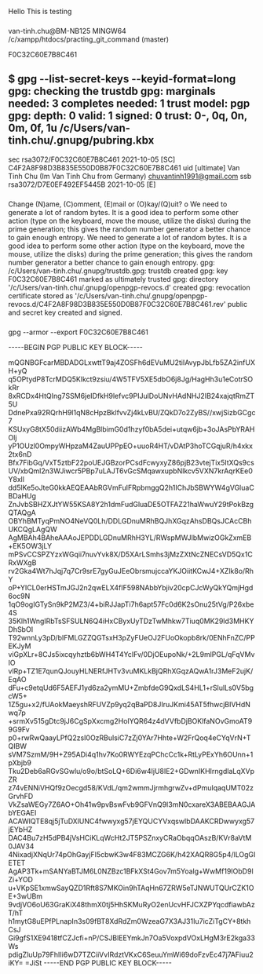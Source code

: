 Hello This is testing

###
van-tinh.chu@BM-NB125 MINGW64 /c/xampp/htdocs/practing_git_command (master)

F0C32C60E7B8C461

$  gpg --list-secret-keys --keyid-format=long
gpg: checking the trustdb
gpg: marginals needed: 3  completes needed: 1  trust model: pgp
gpg: depth: 0  valid:   1  signed:   0  trust: 0-, 0q, 0n, 0m, 0f, 1u
/c/Users/van-tinh.chu/.gnupg/pubring.kbx
----------------------------------------
sec   rsa3072/F0C32C60E7B8C461 2021-10-05 [SC]
C4F2A8F98D3B835E550D0B87F0C32C60E7B8C461
uid                 [ultimate] Van Tinh Chu (Im Van Tinh Chu from Germany) <chuvantinh1991@gmail.com>
ssb   rsa3072/D7E0EF492EF5445B 2021-10-05 [E]

###
Change (N)ame, (C)omment, (E)mail or (O)kay/(Q)uit? o
We need to generate a lot of random bytes. It is a good idea to perform
some other action (type on the keyboard, move the mouse, utilize the
disks) during the prime generation; this gives the random number
generator a better chance to gain enough entropy.
We need to generate a lot of random bytes. It is a good idea to perform
some other action (type on the keyboard, move the mouse, utilize the
disks) during the prime generation; this gives the random number
generator a better chance to gain enough entropy.
gpg: /c/Users/van-tinh.chu/.gnupg/trustdb.gpg: trustdb created
gpg: key F0C32C60E7B8C461 marked as ultimately trusted
gpg: directory '/c/Users/van-tinh.chu/.gnupg/openpgp-revocs.d' created
gpg: revocation certificate stored as '/c/Users/van-tinh.chu/.gnupg/openpgp-revocs.d/C4F2A8F98D3B835E550D0B87F0C32C60E7B8C461.rev'
public and secret key created and signed.

###
gpg --armor --export F0C32C60E7B8C461

-----BEGIN PGP PUBLIC KEY BLOCK-----

mQGNBGFcarMBDADGLxwttT9aj4ZOSFh6dEVuMU2tiIAvypJbLfb5ZA2infUXH+yQ
q5OPtydP8TcrMDQ5Klkct9zsiu/4W5TFV5XE5dbO6j8Jg/HagHh3u1eCotrSOkRr
8xRCDx4HtQIng7SSM6jeIDfkH9lefvc9PIJulDoUNvHAdNHJ2IB24xajqtRmZT5U
DdnePxa92RQrhH9l1qN8cHpzBklfvvZj4kLvBU/ZQkD7o2ZyBS//xwjSizbGCgc7
KSUxyG8tX50diizAWb4MgBlbimG0d1hzyf0bA5dei+utqw6jb+3oJAsPbYRAHOlj
yP1OUzl0OmpyWHpzaM4ZauUPPpEO+uuoR4HT/vDAtP3hoTCGqjuR/h4xkx2tx6nD
Bfx7FibGq/VxT5ztbF22poUEJGBzorPCsdFcwyxyZ86pjB23vtejTix5ItXQs9cs
UV/xbQml2n3WJiwcr5PBp7uLAJT6vGcSMqawxupbNlkcv5VXN7krAqrKEe0Y8xll
dd5lKe5oJteG0kkAEQEAAbRGVmFuIFRpbmggQ2h1IChJbSBWYW4gVGluaCBDaHUg
ZnJvbSBHZXJtYW55KSA8Y2h1dmFudGluaDE5OTFAZ21haWwuY29tPokBzgQTAQgA
OBYhBMTyqPmNO4NeVQ0Lh/DDLGDnuMRhBQJhXGqzAhsDBQsJCAcCBhUKCQgLAgQW
AgMBAh4BAheAAAoJEPDDLGDnuMRhH3YL/RWspMWJlbMwizOGkZxmEB+EK5OW3jLY
mPSvCCSPZYzxWGqii7nuvYvk8X/D5XArLSmhs3jMzZXtNcZNECsVD5Qx1CRxWXgB
rv2Gka4Wt7hJqj7q7Cr9srE7gyGuJEeObrsmujccaYKJOiitKCwJ4+XZlk8o/RhY
oP+YICL0erHSTmJGJ2n2qwELX4fIF598NAbbYbjiv20cpCJcWyQkYQmjHgd6oc9N
1qO9ogIGTySn9kP2MZ3/4+biRJJapTi7h6apt57Fc0d6K2sOnu25tVg/P26xbe4S
35Klh1WngIRbTsSFSULN6Q4iHxCByxUyTDzTwMhkw7Tiuq0MK29ld3MHKYDhSbOI
T92wnnLy3pD/bIFMLGZZQGTsxH3pZyFUeOJ2FUoOkopb8rk/0ENhFnZC/PPEKJyM
viGpXLr+8CJs5ixcqyhztb6bWH4T4YcIFv/0DjOEupoNk/+2L9mlPGL/qFqVMvIO
vlRp+TZ1E7qunQJouyHLNERfJHTv3vuMKLkBjQRhXGqzAQwA1rJ3MeF2ujK/EqAO
dFu+c9etqUd6F5AEFJ1yd6za2ymMU+ZmbfdeG9QxdLS4HL1+rSlulLs0V5bgcW5+
1Z5gu+x2/fUAokMaeyshRFUVZp9yq2qBaPD8JIruJKmi45AT5fhwcjBIVHdNwq7p
+srmXv515gDtc9jJ6CgSpXxcmg2HoIYQR64z4dVVfbDjBOKlfaNOvGmoAT99G9Fv
p0+rwRwQaayLPfQ2zsI0OzRBulsiC7zZj0YAr7Hhte+W2FrQoq4eCYqVrN+TQIBW
sVM7SzmM/9H+Z95ADi4q1hv7Ko0RWYEzqPChcCc1k+RtLyPExYh6OUnn+1pXbjb9
Tku2Deb6aRGvSGwlu/o9o/btSoLQ+6Di6w4IjU8IE2+GDwnIKHIrngdlaLqXVpZR
z74vENNiVHQf9zOecgd58/KVdL/qm2wmmJjrmhgrwZv+dPmuIqaqUMT02zGrvhFD
VkZsaWEGy7Z6AO+Oh41w9pvBswFvb9GFVnQ9l3mN0cxareX3ABEBAAGJAbYEGAEI
ACAWIQTE8qj5jTuDXlUNC4fwwyxg57jEYQUCYVxqswIbDAAKCRDwwyxg57jEYbHZ
DAC4Bu7zH5dPB4jVsHCiKLqWcHt2JT5PSZnxyCRaObqqOAszB/KVr8aVtM0JAV34
4NixadjXNqUr74pOhGayjFI5cbwK3w4F83MCZG6K/h42XAQR8G5p4/lLOgGIETET
AgAP3Tk+mSANYaBTJM6L0NZBzc1BFkXSt4Gov7m5Yoalg+WwMf19IObD9lZi+YOD
u+VKpSE1xmwSayQZD1Rft8S7MKOin9hTAqHn67ZRW5eTJNWUTQUrCZK1OE+3wUBm
9vdjVO6oU63GraKiX48thmX0tj5HhSKMuRyO2enUcvHFJCXZPYqcdfiawbAzT/hT
h1mytG8uEPfPLnapIn3s09fBT8XdRdZm0WzeaG7X3AJ31Iu7icZiTgCY+8tkhCsJ
Gi9gfS1XE9418tfCZJcfi+nP/CSJBlEEYmkJn7Oa5VoxpdVOxLHgM3rE2kga33Ws
pdigZluUp79FhIIi6wD7TZCiiVvIRdztVKxC6SeuuYmWi69doFzvEc47j7AFiuu2
iKY=
=JiSt
-----END PGP PUBLIC KEY BLOCK-----

